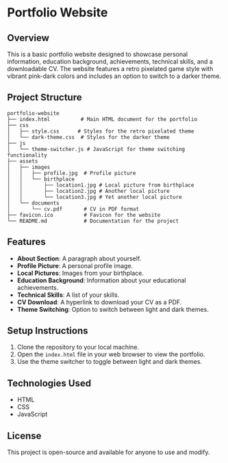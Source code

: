 # Portfolio Website

## Overview
This is a basic portfolio website designed to showcase personal information, education background, achievements, technical skills, and a downloadable CV. The website features a retro pixelated game style with vibrant pink-dark colors and includes an option to switch to a darker theme.

## Project Structure
```
portfolio-website
├── index.html          # Main HTML document for the portfolio
├── css
│   ├── style.css      # Styles for the retro pixelated theme
│   └── dark-theme.css  # Styles for the darker theme
├── js
│   └── theme-switcher.js # JavaScript for theme switching functionality
├── assets
│   ├── images
│   │   ├── profile.jpg  # Profile picture
│   │   └── birthplace
│   │       ├── location1.jpg # Local picture from birthplace
│   │       ├── location2.jpg # Another local picture
│   │       └── location3.jpg # Yet another local picture
│   └── documents
│       └── cv.pdf       # CV in PDF format
├── favicon.ico          # Favicon for the website
└── README.md            # Documentation for the project
```

## Features
- **About Section**: A paragraph about yourself.
- **Profile Picture**: A personal profile image.
- **Local Pictures**: Images from your birthplace.
- **Education Background**: Information about your educational achievements.
- **Technical Skills**: A list of your skills.
- **CV Download**: A hyperlink to download your CV as a PDF.
- **Theme Switching**: Option to switch between light and dark themes.

## Setup Instructions
1. Clone the repository to your local machine.
2. Open the `index.html` file in your web browser to view the portfolio.
3. Use the theme switcher to toggle between light and dark themes.

## Technologies Used
- HTML
- CSS
- JavaScript

## License
This project is open-source and available for anyone to use and modify.